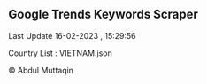 

## Google Trends Keywords Scraper 
 
Last Update 16-02-2023 , 15:29:56

Country List :
VIETNAM.json



© Abdul Muttaqin 
